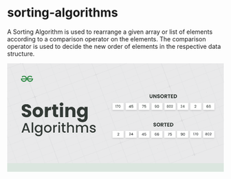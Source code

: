 # sorting-algorithms

A Sorting Algorithm is used to rearrange a given array or list of elements according to a comparison operator on the elements. The comparison operator is used to decide the new order of elements in the respective data structure.

![alt text](imgs/readme.png)